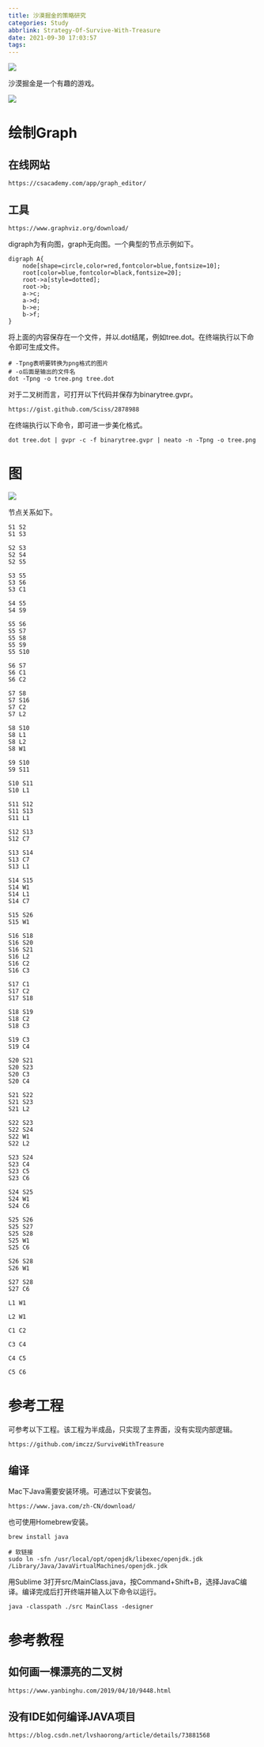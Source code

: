 ```yaml
---
title: 沙漠掘金的策略研究
categories: Study
abbrlink: Strategy-Of-Survive-With-Treasure
date: 2021-09-30 17:03:57
tags:
---
```


![](topic.jpg)

沙漠掘金是一个有趣的游戏。

<!-- more -->

![](survive-with-treasure-picture.jpg)

# 绘制Graph

## 在线网站

```
https://csacademy.com/app/graph_editor/
```

## 工具

```
https://www.graphviz.org/download/
```

digraph为有向图，graph无向图。一个典型的节点示例如下。

```
digraph A{
    node[shape=circle,color=red,fontcolor=blue,fontsize=10];
    root[color=blue,fontcolor=black,fontsize=20];
    root->a[style=dotted];
    root->b;
    a->c;
    a->d;
    b->e;
    b->f;
}
```

将上面的内容保存在一个文件，并以.dot结尾，例如tree.dot。在终端执行以下命令即可生成文件。

```
# -Tpng表明要转换为png格式的图片
# -o后面是输出的文件名
dot -Tpng -o tree.png tree.dot
```

对于二叉树而言，可打开以下代码并保存为binarytree.gvpr。

```
https://gist.github.com/Sciss/2878988
```

在终端执行以下命令，即可进一步美化格式。

```
dot tree.dot | gvpr -c -f binarytree.gvpr | neato -n -Tpng -o tree.png
```

# 图

![](survive-with-treasure-graph.jpg)

节点关系如下。

```
S1 S2
S1 S3

S2 S3
S2 S4
S2 S5

S3 S5
S3 S6
S3 C1

S4 S5
S4 S9

S5 S6
S5 S7
S5 S8
S5 S9
S5 S10

S6 S7
S6 C1
S6 C2

S7 S8
S7 S16
S7 C2
S7 L2

S8 S10
S8 L1
S8 L2
S8 W1

S9 S10
S9 S11

S10 S11
S10 L1

S11 S12
S11 S13
S11 L1

S12 S13
S12 C7

S13 S14
S13 C7
S13 L1

S14 S15
S14 W1
S14 L1
S14 C7

S15 S26
S15 W1

S16 S18
S16 S20
S16 S21
S16 L2
S16 C2
S16 C3

S17 C1
S17 C2
S17 S18

S18 S19
S18 C2
S18 C3

S19 C3
S19 C4

S20 S21
S20 S23
S20 C3
S20 C4

S21 S22
S21 S23
S21 L2

S22 S23
S22 S24
S22 W1
S22 L2

S23 S24
S23 C4
S23 C5
S23 C6

S24 S25
S24 W1
S24 C6

S25 S26
S25 S27
S25 S28
S25 W1
S25 C6

S26 S28
S26 W1

S27 S28
S27 C6

L1 W1

L2 W1

C1 C2

C3 C4

C4 C5

C5 C6
```

# 参考工程

可参考以下工程。该工程为半成品，只实现了主界面，没有实现内部逻辑。

```
https://github.com/imczz/SurviveWithTreasure
```

## 编译

Mac下Java需要安装环境。可通过以下安装包。

```
https://www.java.com/zh-CN/download/
```

也可使用Homebrew安装。

```
brew install java

# 软链接
sudo ln -sfn /usr/local/opt/openjdk/libexec/openjdk.jdk /Library/Java/JavaVirtualMachines/openjdk.jdk
```

用Sublime 3打开src/MainClass.java，按Command+Shift+B，选择JavaC编译。编译完成后打开终端并输入以下命令以运行。

```
java -classpath ./src MainClass -designer
```

# 参考教程

## 如何画一棵漂亮的二叉树

```
https://www.yanbinghu.com/2019/04/10/9448.html
```

## 没有IDE如何编译JAVA项目

```
https://blog.csdn.net/lvshaorong/article/details/73881568
```
